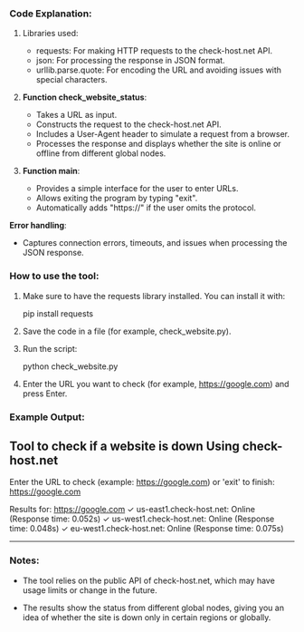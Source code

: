 ### Code Explanation:

1. Libraries used:
   - requests: For making HTTP requests to the check-host.net API.
   - json: For processing the response in JSON format.
   - urllib.parse.quote: For encoding the URL and avoiding issues with special characters.

2. **Function check_website_status**:
   - Takes a URL as input.
   - Constructs the request to the check-host.net API.
   - Includes a User-Agent header to simulate a request from a browser.
   - Processes the response and displays whether the site is online or offline from different global nodes.

3. **Function main**:
   - Provides a simple interface for the user to enter URLs.
   - Allows exiting the program by typing "exit".
   - Automatically adds "https://" if the user omits the protocol.

**Error handling**:
   - Captures connection errors, timeouts, and issues when processing the JSON response.

### How to use the tool:
1. Make sure to have the requests library installed. You can install it with:
  
   pip install requests
   
2. Save the code in a file (for example, check_website.py).
3. Run the script:
  
   python check_website.py
   
4. Enter the URL you want to check (for example, https://google.com) and press Enter.

### Example Output:

Tool to check if a website is down
Using check-host.net
----------------------------------------
Enter the URL to check (example: https://google.com) or 'exit' to finish: https://google.com

Results for: https://google.com
✓ us-east1.check-host.net: Online (Response time: 0.052s)
✓ us-west1.check-host.net: Online (Response time: 0.048s)
✓ eu-west1.check-host.net: Online (Response time: 0.075s)

----------------------------------------

### Notes:

- The tool relies on the public API of check-host.net, which may have usage limits or change in the future.

- The results show the status from different global nodes, giving you an idea of whether the site is down only in certain regions or globally.
